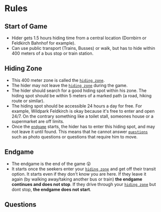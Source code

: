 # Rules

## Start of Game
* Hider gets 1.5 hours hiding time from a central location (Dornbirn or Feldkirch Bahnhof for example).
* Can use public transport (Trains, Busses) or walk, but has to hide within 400 meters of a bus stop or train station.

## Hiding Zone
* This 400 meter zone is called the [`hiding zone`](#hiding-zone). 
* The hider may not leave the [`hiding zone`](#hiding-zone) during the game.
* The hider should search for a good hiding spot within his zone. The hiding spot should be within 5 meters of a marked path (a road, hiking route or similar).
* The hiding spot should be accessible 24 hours a day for free. For example, Wildpark Feldkirch is okay because it's free to enter and open 24/7. On the contrary something like a toilet stall, someones house or a supermarket are off limits.
* Once the [`endgame`](#endgame) starts, the hider has to enter this hiding spot, and may not leave it until found. This means that he cannot answer [`questions`](#questions) such as photo questions or questions that require him to move.

## Endgame
* The endgame is the end of the game 😮
* It starts once the seekers enter your [`hiding zone`](#hiding-zone) and get off their transit option. It starts even if they don't know you are here. If they leave it again (by walking away/taking another bus or train) **the endgame continues and does not stop**. If they drive through your [`hiding zone`](#hiding-zone) but dont stop, **the endgame does not start**.

## Questions